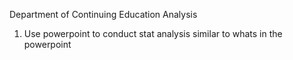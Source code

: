 Department of Continuing Education Analysis

1. Use powerpoint to conduct stat analysis similar to whats in the powerpoint
